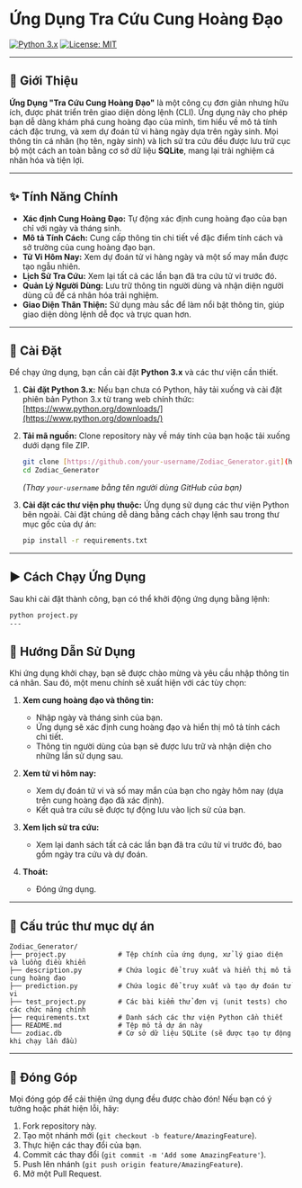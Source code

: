 # Ứng Dụng Tra Cứu Cung Hoàng Đạo

[![Python 3.x](https://img.shields.io/badge/Python-3.x-blue.svg)](https://www.python.org/)
[![License: MIT](https://img.shields.io/badge/License-MIT-yellow.svg)](https://opensource.org/licenses/MIT)

---

## 🌟 Giới Thiệu

**Ứng Dụng "Tra Cứu Cung Hoàng Đạo"** là một công cụ đơn giản nhưng hữu ích, được phát triển trên giao diện dòng lệnh (CLI). Ứng dụng này cho phép bạn dễ dàng khám phá cung hoàng đạo của mình, tìm hiểu về mô tả tính cách đặc trưng, và xem dự đoán tử vi hàng ngày dựa trên ngày sinh. Mọi thông tin cá nhân (họ tên, ngày sinh) và lịch sử tra cứu đều được lưu trữ cục bộ một cách an toàn bằng cơ sở dữ liệu **SQLite**, mang lại trải nghiệm cá nhân hóa và tiện lợi.

---

## ✨ Tính Năng Chính

* **Xác định Cung Hoàng Đạo:** Tự động xác định cung hoàng đạo của bạn chỉ với ngày và tháng sinh.
* **Mô tả Tính Cách:** Cung cấp thông tin chi tiết về đặc điểm tính cách và sở trường của cung hoàng đạo bạn.
* **Tử Vi Hôm Nay:** Xem dự đoán tử vi hàng ngày và một số may mắn được tạo ngẫu nhiên.
* **Lịch Sử Tra Cứu:** Xem lại tất cả các lần bạn đã tra cứu tử vi trước đó.
* **Quản Lý Người Dùng:** Lưu trữ thông tin người dùng và nhận diện người dùng cũ để cá nhân hóa trải nghiệm.
* **Giao Diện Thân Thiện:** Sử dụng màu sắc để làm nổi bật thông tin, giúp giao diện dòng lệnh dễ đọc và trực quan hơn.

---

## 🚀 Cài Đặt

Để chạy ứng dụng, bạn cần cài đặt **Python 3.x** và các thư viện cần thiết.

1.  **Cài đặt Python 3.x:**
    Nếu bạn chưa có Python, hãy tải xuống và cài đặt phiên bản Python 3.x từ trang web chính thức: [https://www.python.org/downloads/](https://www.python.org/downloads/)

2.  **Tải mã nguồn:**
    Clone repository này về máy tính của bạn hoặc tải xuống dưới dạng file ZIP.
    ```bash
    git clone [https://github.com/your-username/Zodiac_Generator.git](https://github.com/your-username/Zodiac_Generator.git)
    cd Zodiac_Generator
    ```
    *(Thay `your-username` bằng tên người dùng GitHub của bạn)*

3.  **Cài đặt các thư viện phụ thuộc:**
    Ứng dụng sử dụng các thư viện Python bên ngoài. Cài đặt chúng dễ dàng bằng cách chạy lệnh sau trong thư mục gốc của dự án:
    ```bash
    pip install -r requirements.txt
    ```

---

## ▶️ Cách Chạy Ứng Dụng

Sau khi cài đặt thành công, bạn có thể khởi động ứng dụng bằng lệnh:

```bash
python project.py
---
```
## 📖 Hướng Dẫn Sử Dụng

Khi ứng dụng khởi chạy, bạn sẽ được chào mừng và yêu cầu nhập thông tin cá nhân. Sau đó, một menu chính sẽ xuất hiện với các tùy chọn:

1.  **Xem cung hoàng đạo và thông tin:**
    * Nhập ngày và tháng sinh của bạn.
    * Ứng dụng sẽ xác định cung hoàng đạo và hiển thị mô tả tính cách chi tiết.
    * Thông tin người dùng của bạn sẽ được lưu trữ và nhận diện cho những lần sử dụng sau.

2.  **Xem tử vi hôm nay:**
    * Xem dự đoán tử vi và số may mắn của bạn cho ngày hôm nay (dựa trên cung hoàng đạo đã xác định).
    * Kết quả tra cứu sẽ được tự động lưu vào lịch sử của bạn.

3.  **Xem lịch sử tra cứu:**
    * Xem lại danh sách tất cả các lần bạn đã tra cứu tử vi trước đó, bao gồm ngày tra cứu và dự đoán.

4.  **Thoát:**
    * Đóng ứng dụng.

---

## 📁 Cấu trúc thư mục dự án

```
Zodiac_Generator/
├── project.py             # Tệp chính của ứng dụng, xử lý giao diện và luồng điều khiển
├── description.py         # Chứa logic để truy xuất và hiển thị mô tả cung hoàng đạo
├── prediction.py          # Chứa logic để truy xuất và tạo dự đoán tử vi
├── test_project.py        # Các bài kiểm thử đơn vị (unit tests) cho các chức năng chính
├── requirements.txt       # Danh sách các thư viện Python cần thiết
├── README.md              # Tệp mô tả dự án này
└── zodiac.db              # Cơ sở dữ liệu SQLite (sẽ được tạo tự động khi chạy lần đầu)
```

---

## 🤝 Đóng Góp

Mọi đóng góp để cải thiện ứng dụng đều được chào đón! Nếu bạn có ý tưởng hoặc phát hiện lỗi, hãy:

1.  Fork repository này.
2.  Tạo một nhánh mới (`git checkout -b feature/AmazingFeature`).
3.  Thực hiện các thay đổi của bạn.
4.  Commit các thay đổi (`git commit -m 'Add some AmazingFeature'`).
5.  Push lên nhánh (`git push origin feature/AmazingFeature`).
6.  Mở một Pull Request.
